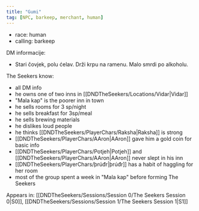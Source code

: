 ```yaml
---
title: "Gumi"
tag: [NPC, barkeep, merchant, human]
---
```

- race: human
- calling: barkeep

 DM informacije:
- Stari čovjek, polu ćelav. Drži krpu na ramenu. Malo smrdi po alkoholu.

The Seekers know: 
- all DM info
- he owns one of two inns in [[DNDTheSeekers/Locations/Vidar|Vidar]]
- "Mala kap" is the poorer inn in town
- he sells rooms for 3 sp/night
- he sells breakfast for 3sp/meal
- he sells brewing materials
- he dislikes loud people
- he thinks [[DNDTheSeekers/PlayerChars/Raksha|Raksha]] is strong
- [[DNDTheSeekers/PlayerChars/AAron|AAron]] gave him a gold coin for basic info
- [[DNDTheSeekers/PlayerChars/Potjeh|Potjeh]] and [[DNDTheSeekers/PlayerChars/AAron|AAron]] never slept in his inn
- [[DNDTheSeekers/PlayerChars/þrúđr|þrúđr]] has a habit of haggling for her room
- most of the group spent a week in "Mala kap" before forming The Seekers

Appears in: [[DNDTheSeekers/Sessions/Session 0/The Seekers Session 0|S0]], [[DNDTheSeekers/Sessions/Session 1/The Seekers Session 1|S1]]